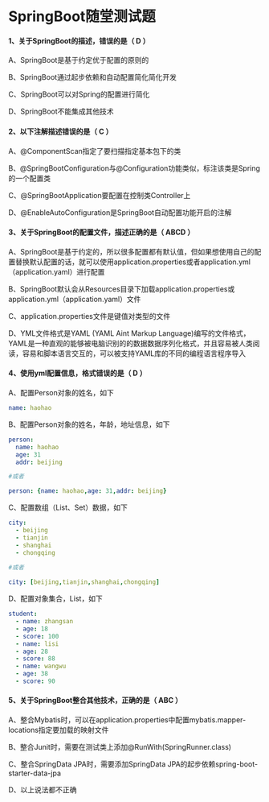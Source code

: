 # SpringBoot随堂测试题

#### 1、关于SpringBoot的描述，错误的是（ D ）

A、SpringBoot是基于约定优于配置的原则的

B、SpringBoot通过起步依赖和自动配置简化简化开发

C、SpringBoot可以对Spring的配置进行简化

D、SpringBoot不能集成其他技术

#### 2、以下注解描述错误的是（ C ）

A、@ComponentScan指定了要扫描指定基本包下的类

B、@SpringBootConfiguration与@Configuration功能类似，标注该类是Spring的一个配置类

C、@SpringBootApplication要配置在控制类Controller上

D、@EnableAutoConfiguration是SpringBoot自动配置功能开启的注解

#### 3、关于SpringBoot的配置文件，描述正确的是（ ABCD ）

A、SpringBoot是基于约定的，所以很多配置都有默认值，但如果想使用自己的配置替换默认配置的话，就可以使用application.properties或者application.yml（application.yaml）进行配置

B、SpringBoot默认会从Resources目录下加载application.properties或application.yml（application.yaml）文件

C、application.properties文件是键值对类型的文件

D、YML文件格式是YAML (YAML Aint Markup Language)编写的文件格式，YAML是一种直观的能够被电脑识别的的数据数据序列化格式，并且容易被人类阅读，容易和脚本语言交互的，可以被支持YAML库的不同的编程语言程序导入

#### 4、使用yml配置信息，格式错误的是（ D ）

A、配置Person对象的姓名，如下

```yaml
name: haohao
```

B、配置Person对象的姓名，年龄，地址信息，如下

```yaml
person:
  name: haohao
  age: 31
  addr: beijing

#或者

person: {name: haohao,age: 31,addr: beijing}
```

C、配置数组（List、Set）数据，如下

```yaml
city:
  - beijing
  - tianjin
  - shanghai
  - chongqing
  
#或者

city: [beijing,tianjin,shanghai,chongqing]
```

D、配置对象集合，List<Student>，如下

```yaml
student:
  - name: zhangsan
  - age: 18
  - score: 100
  - name: lisi
  - age: 28
  - score: 88
  - name: wangwu
  - age: 38
  - score: 90
```

#### 5、关于SpringBoot整合其他技术，正确的是（ ABC ）

A、整合Mybatis时，可以在application.properties中配置mybatis.mapper-locations指定要加载的映射文件

B、整合Junit时，需要在测试类上添加@RunWith(SpringRunner.class)

C、整合SpringData JPA时，需要添加SpringData JPA的起步依赖spring-boot-starter-data-jpa

D、以上说法都不正确